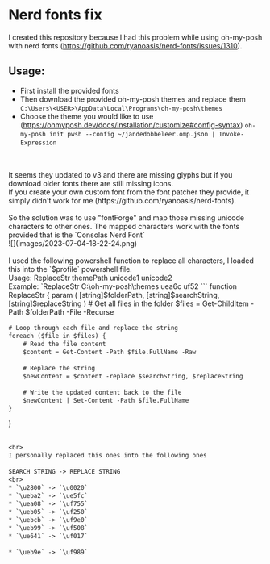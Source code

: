 
# Nerd fonts fix

I created this repository because I had this problem while using oh-my-posh with nerd fonts (https://github.com/ryanoasis/nerd-fonts/issues/1310).

## Usage:
* First install the provided fonts
* Then download the provided oh-my-posh themes and replace them  `C:\Users\<USER>\AppData\Local\Programs\oh-my-posh\themes`
* Choose the theme you would like to use (https://ohmyposh.dev/docs/installation/customize#config-syntax) `oh-my-posh init pwsh --config ~/jandedobbeleer.omp.json | Invoke-Expression`
<br>
<br>
It seems they updated to v3 and there are missing glyphs but if you download older fonts there are still missing icons.
<br>
If you create your own custom font from the font patcher they provide, it simply didn't work for me (https://github.com/ryanoasis/nerd-fonts).
<br>
<br>
So the solution was to use "fontForge" and map those missing unicode characters to other ones. The mapped characters work with the fonts provided that is the `Consolas Nerd Font`
<br>
![](images/2023-07-04-18-22-24.png)
<br>
<br>
I used the following powershell function to replace all characters, I loaded this into the `$profile` powershell file.
<br>
Usage: ReplaceStr themePath unicode1 unicode2
<br>
Example: `ReplaceStr C:\oh-my-posh\themes uea6c uf52 
```
function ReplaceStr {
    param (
        [string]$folderPath,
        [string]$searchString,
        [string]$replaceString
    )
    # Get all files in the folder
    $files = Get-ChildItem -Path $folderPath -File -Recurse

    # Loop through each file and replace the string
    foreach ($file in $files) {
        # Read the file content
        $content = Get-Content -Path $file.FullName -Raw

        # Replace the string
        $newContent = $content -replace $searchString, $replaceString

        # Write the updated content back to the file
        $newContent | Set-Content -Path $file.FullName
    }
}
```

<br>
I personally replaced this ones into the following ones

SEARCH STRING -> REPLACE STRING
<br>
* `\u2800` -> `\u0020` 
* `\ueba2` -> `\ue5fc`
* `\uea08` -> `\uf755` 
* `\ueb05` -> `\uf250` 
* `\uebcb` -> `\uf9e0`
* `\ueb99` -> `\uf508`
* `\ue641` -> `\uf017`

* `\ueb9e` -> `\uf989` 



